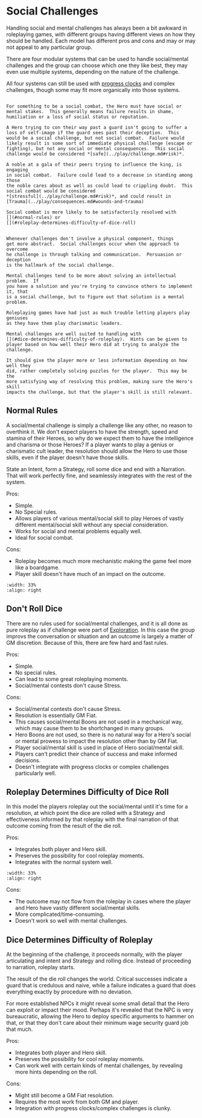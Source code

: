 # Social Challenges

Handling social and mental challenges has always been a bit awkward in 
roleplaying games, with different groups having different views on how 
they should be handled.  Each model has different pros and cons and 
may or may not appeal to any particular group.

There are four modular systems that can be used to handle social/mental
challenges and the group can choose which one they like best, they may
even use multiple systems, depending on the nature of the challenge.

All four systems can still be used with [progress clocks](progress.md)
and complex challenges, though some may fit more organically into those 
systems.

```{admonition} Social Challenges vs Social Combat

For something to be a social combat, the Hero must have social or 
mental stakes.  This generally means failure results in shame, 
humiliation or a loss of social status or reputation.

A Hero trying to con their way past a guard isn't going to suffer a 
loss of self-image if the guard sees past their deception.  This 
would be a social challenge, but not social combat.  Failure would 
likely result is some sort of immediate physical challenge (escape or 
fighting), but not any social or mental consequences.  This social 
challenge would be considered *[safe](../play/challenge.md#risk)*.

A noble at a gala of their peers trying to influence the king, is engaging
in social combat.  Failure could lead to a decrease in standing among those
the noble cares about as well as could lead to crippling doubt.  This 
social combat would be considered 
*[stressful](../play/challenge.md#risk)*, and could result in 
[Trauma](../play/consequences.md#wounds-and-trauma)

Social combat is more likely to be satisfactorily resolved with 
[](#normal-rules) or 
[](#roleplay-determines-difficulty-of-dice-roll)

```

```{admonition} Social Challenges vs Mental Challenges

Whenever challenges don't involve a physical component, things 
get more abstract.  Social challenges occur when the approach to overcome
he challenge is through talking and communication.  Persuasion or deception
is the hallmark of the social challenge.  

Mental challenges tend to be more about solving an intellectual problem.  If 
you have a solution and you're trying to convince others to implement it, that
is a social challenge, but to figure out that solution is a mental problem.

Roleplaying games have had just as much trouble letting players play geniuses 
as they have them play charismatic leaders.  

Mental challenges are well suited to handling with 
[](#dice-determines-difficulty-of-roleplay).  Hints can be given to 
player based on how well their Hero did at trying to analyze the 
challenge.

It should give the player more or less information depending on how well they
did, rather completely solving puzzles for the player.  This may be the 
more satisfying way of resolving this problem, making sure the Hero's skill
impacts the challenge, but that the player's skill is still relevant.

```

## Normal Rules

A social/mental challenge is simply a challenge like any other, no reason
to overthink it.  We don't expect players to have the strength, 
speed and stamina of their Heroes, so why do we expect them to have the 
intelligence and charisma or those Heroes?  If a player wants to play a 
genius or charismatic cult leader, the resolution should allow the Hero to 
use those skills, even if the player doesn't have those skills.


State an Intent, form a Strategy, roll some dice and 
end with a Narration.  That will work perfectly fine, and seamlessly integrates
with the rest of the system.

Pros:

* Simple.
* No Special rules.
* Allows players of various mental/social skill to play Heroes of vastly 
different mental/social skill without any special consideration.
* Works for social and mental problems equally well.
* Ideal for social combat.

Cons:

* Roleplay becomes much more mechanistic making the game feel 
more like a boardgame. 
* Player skill doesn't have much of an impact on the outcome.


```{image} /_static/social.jpg
:width: 33%
:align: right
```

## Don't Roll Dice

There are no rules used for social/mental challenges, and it is 
all done as pure roleplay as if challenge were part of 
[Exploration](../play/play.md#exploration--action).
In this case the group improvs the conversation or situation and 
an outcome is largely a matter of GM discretion.  Because of this, 
there are few hard and fast rules.  

Pros:

* Simple.
* No special rules.
* Can lead to some great roleplaying moments.
* Social/mental contests don't cause Stress.

Cons:

* Social/mental contests don't cause Stress.
* Resolution is essentially GM Fiat.  
* This causes social/mental Boons are not used in a mechanical way, which may 
cause them to be shortchanged in many groups.
* Hero Boons are not used, 
so there is no natural way for a Hero's social or mental prowess to impact 
the resolution other than by GM Fiat.
* Player social/mental skill is used in place of Hero social/mental skill.
* Players can't predict their chance of success and make informed decisions.
* Doesn't integrate with progress clocks or complex challenges particularly well.

## Roleplay Determines Difficulty of Dice Roll

In this model the players roleplay out the social/mental until it's time for a 
resolution, at which point the dice are rolled with a Strategy and effectiveness informed by that roleplay with the final narration of that 
outcome coming from the result of the die roll.  


Pros:

* Integrates both player and Hero skill.
* Preserves the possibility for cool roleplay moments.
* Integrates with the normal system well.

```{image} /_static/guard.jpg
:width: 33%
:align: right
```
Cons:

* The outcome may not flow from the roleplay in cases where the player and 
Hero have vastly different social/mental skills.  
* More complicated/time-consuming.
* Doesn't work so well with mental challenges.


## Dice Determines Difficulty of Roleplay

At the beginning of the challenge, it proceeds normally, with the player
articulating and intent and Strategy and rolling dice.  Instead of proceeding
to narration, roleplay starts.  

The result of the die roll changes the world.  Critical successes indicate a 
guard that is credulous and naive, while a failure indicates a guard that 
does everything exactly by procedure with no deviation.

For more established NPCs it might reveal some small detail that the Hero
can exploit or impact their mood.  Perhaps it's revealed that the NPC is very 
bureaucratic, allowing the Hero to deploy specific arguments to hammer on that, 
or that they don't care about their minimum wage security guard job that much.

Pros:

* Integrates both player and Hero skill.
* Preserves the possibility for cool roleplay moments.
* Can work well with certain kinds of mental challenges, by revealing more hints depending on the roll.


Cons:

* Might still become a GM Fiat resolution.
* Requires the most work from both GM and player.
* Integration with progress clocks/complex challenges is clunky.